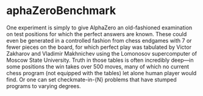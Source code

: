 # aphaZeroBenchmark
One experiment is simply to give AlphaZero an old-fashioned examination on test positions for which the perfect answers are known. These could even be generated in a controlled fashion from chess endgames with 7 or fewer pieces on the board, for which perfect play was tabulated by Victor Zakharov and Vladimir Makhnichev using the Lomonosov supercomputer of Moscow State University. Truth in those tables is often incredibly deep—in some positions the win takes over 500 moves, many of which no current chess program (not equipped with the tables) let alone human player would find. Or one can set checkmate-in-{N} problems that have stumped programs to varying degrees.
